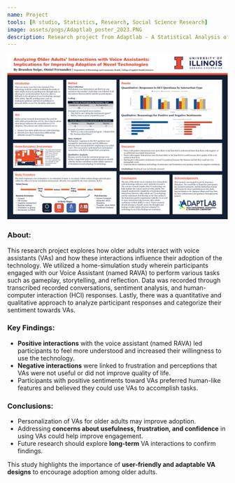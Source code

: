 ```yaml
---
name: Project
tools: [R studio, Statistics, Research, Social Science Research]
image: assets/pngs/Adaptlab_poster_2023.PNG
description: Research project from Adaptlab - A Statistical Analysis of Relationship Dynamics on Fall Prevention Technology Features"
---
```


<img src="https://raw.githubusercontent.com/otnielfernandez/otnielfernandez.github.io/refs/heads/main/assets/pngs/Adaptlab_2023.PNG" width="800">

### **About:**
This research project explores how older adults interact with voice assistants (VAs) and how these interactions influence their adoption of the technology. We utilized a home-simulation study wherein participants engaged with our Voice Assistant (named RAVA) to perform various tasks such as gameplay, storytelling, and reflection. Data was recorded through transcribed recorded conversations, sentiment analysis, and human-computer interaction (HCI) responses. Lastly, there was a quantitative and qualitative approach to analyze participant responses and categorize their sentiment towards VAs.

### **Key Findings:**
- **Positive interactions** with the voice assistant (named RAVA) led participants to feel more understood and increased their willingness to use the technology.  
- **Negative interactions** were linked to frustration and perceptions that VAs were not useful or did not improve quality of life.  
- Participants with positive sentiments toward VAs preferred human-like features and believed they could use VAs to accomplish tasks.  

### **Conclusions:**
- Personalization of VAs for older adults may improve adoption.  
- Addressing **concerns about usefulness, frustration, and confidence** in using VAs could help improve engagement.  
- Future research should explore **long-term** VA interactions to confirm findings.  

This study highlights the importance of **user-friendly and adaptable VA designs** to encourage adoption among older adults.


<!-- these are written in a combo of html and liquid --> 


